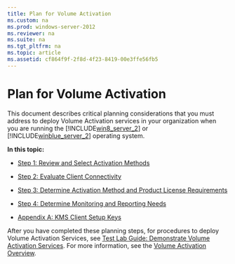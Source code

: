 ```yaml
---
title: Plan for Volume Activation
ms.custom: na
ms.prod: windows-server-2012
ms.reviewer: na
ms.suite: na
ms.tgt_pltfrm: na
ms.topic: article
ms.assetid: cf864f9f-2f8d-4f23-8419-00e3ffe56fb5
---
```

# Plan for Volume Activation
This document describes critical planning considerations that you must address to deploy Volume Activation services in your organization when you are running the [!INCLUDE[win8_server_2](includes/win8_server_2_md.md)] or [!INCLUDE[winblue_server_2](includes/winblue_server_2_md.md)] operating system.

**In this topic:**

-   [Step 1: Review and Select Activation Methods](Step-1--Review-and-Select-Activation-Methods.md)

-   [Step 2: Evaluate Client Connectivity](plan-for-volume-activation/Step-2--Evaluate-Client-Connectivity.md)

-   [Step 3: Determine Activation Method and Product License Requirements](plan-for-volume-activation/Step-3--Determine-Activation-Method-and-Product-License-Requirements.md)

-   [Step 4: Determine Monitoring and Reporting Needs](plan-for-volume-activation/Step-4--Determine-Monitoring-and-Reporting-Needs.md)

-   [Appendix A: KMS Client Setup Keys](plan-for-volume-activation/Appendix-A--KMS-Client-Setup-Keys.md)

After you have completed these planning steps, for procedures to deploy Volume Activation Services, see [Test Lab Guide: Demonstrate Volume Activation Services](plan-for-volume-activation/Test-Lab-Guide--Demonstrate-Volume-Activation-Services.md). For more information, see the [Volume Activation Overview](Volume-Activation-Overview.md).


